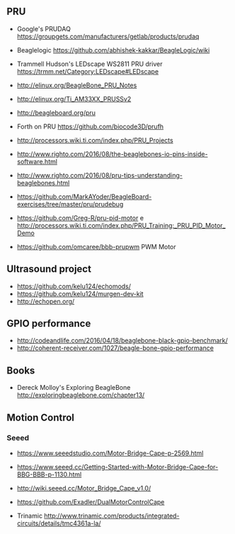 ## PRU

- Google's PRUDAQ https://groupgets.com/manufacturers/getlab/products/prudaq
- Beaglelogic https://github.com/abhishek-kakkar/BeagleLogic/wiki
- Trammell Hudson's LEDscape WS2811 PRU driver https://trmm.net/Category:LEDscape#LEDscape
- http://elinux.org/BeagleBone_PRU_Notes
- http://elinux.org/Ti_AM33XX_PRUSSv2
- http://beagleboard.org/pru
- Forth on PRU https://github.com/biocode3D/prufh
- http://processors.wiki.ti.com/index.php/PRU_Projects

- http://www.righto.com/2016/08/the-beaglebones-io-pins-inside-software.html
- http://www.righto.com/2016/08/pru-tips-understanding-beaglebones.html

- https://github.com/MarkAYoder/BeagleBoard-exercises/tree/master/pru/prudebug
- https://github.com/Greg-R/pru-pid-motor e http://processors.wiki.ti.com/index.php/PRU_Training:_PRU_PID_Motor_Demo
- https://github.com/omcaree/bbb-prupwm PWM Motor

## Ultrasound project

- https://github.com/kelu124/echomods/
- https://github.com/kelu124/murgen-dev-kit
- http://echopen.org/

## GPIO performance

- http://codeandlife.com/2016/04/18/beaglebone-black-gpio-benchmark/
- http://coherent-receiver.com/1027/beagle-bone-gpio-performance

## Books

- Dereck Molloy's Exploring BeagleBone http://exploringbeaglebone.com/chapter13/

## Motion Control

### Seeed

- https://www.seeedstudio.com/Motor-Bridge-Cape-p-2569.html
- https://www.seeed.cc/Getting-Started-with-Motor-Bridge-Cape-for-BBG-BBB-p-1130.html
- http://wiki.seeed.cc/Motor_Bridge_Cape_v1.0/

- https://github.com/Exadler/DualMotorControlCape
- Trinamic http://www.trinamic.com/products/integrated-circuits/details/tmc4361a-la/
